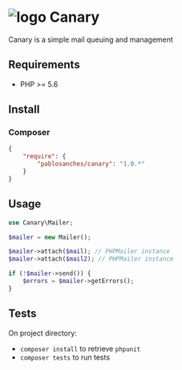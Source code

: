 # ![logo](https://i.imgur.com/pI9L4Ly.png) Canary

Canary is a simple mail queuing and management

## Requirements

* PHP >= 5.6

## Install

### Composer

```json
{
    "require": {
        "pablosanches/canary": "1.0.*"
    }
}
```

## Usage

```php
use Canary\Mailer;

$mailer = new Mailer();

$mailer->attach($mail); // PHPMailer instance
$mailer->attach($mail2); // PHPMailer instance

if (!$mailer->send()) {
    $errors = $mailer->getErrors();
}
```

## Tests

On project directory:

* `composer install` to retrieve `phpunit`
* `composer tests` to run tests
